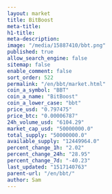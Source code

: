 ```yaml
---
layout: market
title: BitBoost
meta-title: 
h1-title: 
meta-description: 
image: "/media/15887410/bbt.png"
published: true
allow_search_engine: false
sitemap: false
enable_comment: false
sort_order: 522
permalink: "/en/bbt/market.html"
coin_a_symbol: "BBT"
coin_a_name: "BitBoost"
coin_a_lower_case: "bbt"
price_usd: "0.797475"
price_btc: "0.00006787"
24h_volume_usd: "6104.29"
market_cap_usd: "50000000.0"
total_supply: "50000000.0"
available_supply: "12449964.0"
percent_change_1h: "2.02"
percent_change_24h: "28.95"
percent_change_7d: "-40.23"
last_updated: "1517140763"
parent-url: "/en/bbt/"
author: Sam
---
```


